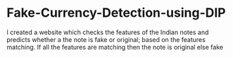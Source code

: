 # Fake-Currency-Detection-using-DIP
I created a website which checks the features of the Indian notes and predicts whether a the note is fake or original; based on the features matching. If all the features are matching then the note is original else fake
